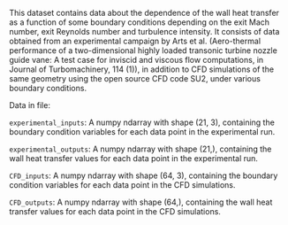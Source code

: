 This dataset contains data about the dependence of the wall heat transfer as a function of some boundary conditions depending on the exit Mach number, exit Reynolds number and turbulence intensity. It consists of data obtained from an experimental campaign by Arts et al. (Aero-thermal performance of a two-dimensional highly loaded transonic turbine nozzle guide vane: A test case for inviscid and viscous flow computations, in Journal of Turbomachinery, 114 (1)), in addition to  CFD simulations of the same geometry using the open source CFD code SU2, under various boundary conditions.

Data in file:

`experimental_inputs`:  A numpy ndarray with shape (21, 3), containing the boundary condition variables for each data point in the experimental run.

`experimental_outputs`: A numpy ndarray with shape (21,), containing the wall heat transfer values for each data point in the experimental run.

`CFD_inputs`: A numpy ndarray with shape (64, 3), containing the boundary condition variables for each data point in the CFD simulations.

`CFD_outputs`: A numpy ndarray with shape (64,), containing the wall heat transfer values for each data point in the CFD simulations.
